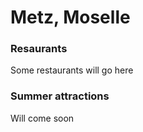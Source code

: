 # Metz, Moselle

### Resaurants

Some restaurants will go here

### Summer attractions 

Will come soon
